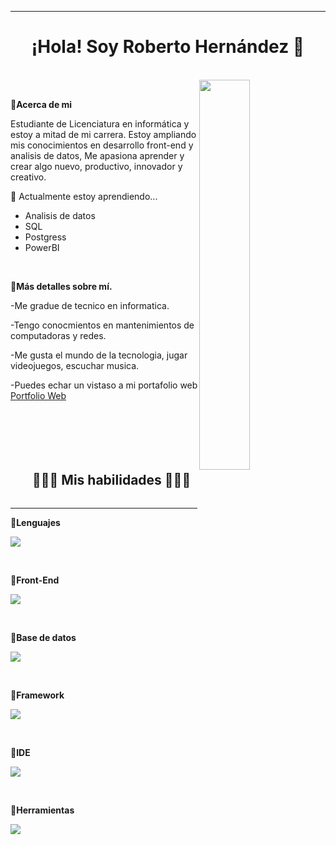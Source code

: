 ___

<h1 align="center">¡Hola!  Soy Roberto Hernández 👋 </h1>

</br>

<!-- Image profile -->
<div>
  <img align="right" width="40%" src="https://owlbertsio-resized.s3.amazonaws.com/Popper.psd.full.png">
</div>

<br /> 

**📍Acerca de mi**

<!--Start Intro-->               
<p align="left"> Estudiante de Licenciatura en informática y estoy a mitad de mi carrera. Estoy ampliando mis conocimientos en desarrollo front-end y analisis de datos, Me apasiona aprender y crear algo nuevo, productivo, innovador y creativo. </p>

🌱 Actualmente estoy aprendiendo...
  - Analisis de datos
  - SQL
  - Postgress
  - PowerBI

</br>

**📍Más detalles sobre mí.**

-Me gradue de tecnico en informatica.

-Tengo conocmientos en mantenimientos de computadoras y redes.

-Me gusta el mundo de la tecnologia, jugar videojuegos, escuchar musica.

-Puedes echar un vistaso a mi portafolio web [Portfolio Web](https://kiran1689.github.io) 

<br />

<p align="left"></p>

###

</br>

<div id="user-content-toc">
  <ul align="center">
    <summary><h2 style="display: inline-block"> 👨🏻‍💻 Mis habilidades 👨🏻‍💻 </h2></summary>
  </ul>
</div>

___

**📍Lenguajes**

<!--tech stack icons-->
<p align="rigth">
  <a href="https://skillicons.dev">
    <img src="https://skillicons.dev/icons?i=java,php,cs,js&perline=14" />
  </a>
</p>

</br>

**📍Front-End**

<!--tech stack icons-->
<p align="rigth">
  <a href="https://skillicons.dev">
    <img src="https://skillicons.dev/icons?i=html,css,js&perline=14" />
  </a>
</p>

</br>

**📍Base de datos**

<!--tech stack icons-->
<p align="rigth">
  <a href="https://skillicons.dev">
    <img src="https://skillicons.dev/icons?i=postgres,mysql&perline=14" />
  </a>
</p>

</br>

**📍Framework**

<!--tech stack icons-->
<p align="rigth">
  <a href="https://skillicons.dev">
    <img src="https://skillicons.dev/icons?i=tailwind,bootstrap,dotnet&perline=14" />
  </a>
</p>

</br>

**📍IDE**

<!--tech stack icons-->
<p align="rigth">
  <a href="https://skillicons.dev">
    <img src="https://skillicons.dev/icons?i=vscode,visualstudio,sublime&perline=14" />
  </a>
</p>

</br>

**📍Herramientas**

<!--tech stack icons-->
<p align="rigth">
  <a href="https://skillicons.dev">
    <img src="https://skillicons.dev/icons?i=github,git,npm,figma,wordpress,windows&perline=14" />
  </a>
</p>

</br>



###
